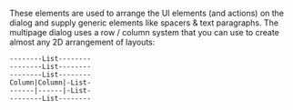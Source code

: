 These elements are used to arrange the UI elements (and actions) on the dialog and supply generic elements like spacers & text paragraphs. The multipage dialog uses a row / column system that you can use to create almost any 2D arrangement of layouts:

```
--------List--------
--------List--------
--------List--------
Column|Column|-List-
------|------|-List-
--------List--------
```